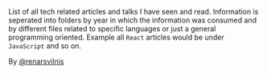 
List of all tech related articles and talks I have seen and read.
Information is seperated into folders by year in which the information was consumed and by different files related to specific languages or just a general programming oriented. Example all `React` articles would be under `JavaScript` and so on.

By [@renarsvilnis](https://twitter.com/RenarsVilnis)


